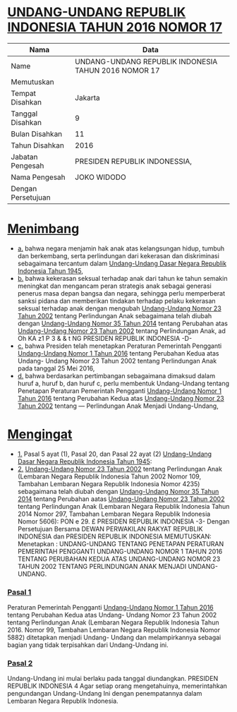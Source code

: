 # [UNDANG-UNDANG REPUBLIK INDONESIA TAHUN 2016 NOMOR 17](http://example.org/legal/document/uu/2016/17)

| Nama | Data |
| ------ | ----- |
|Name|UNDANG-UNDANG REPUBLIK INDONESIA TAHUN 2016 NOMOR 17|
|Memutuskan||
|Tempat Disahkan|Jakarta|
|Tanggal Disahkan|9|
|Bulan Disahkan|11|
|Tahun Disahkan|2016|
|Jabatan Pengesah|PRESIDEN REPUBLIK INDONESSIA,|
|Nama Pengesah|JOKO WIDODO|
|Dengan Persetujuan||
# [Menimbang](http://example.org/legal/document/uu/2016/17/menimbang)

* [a.](http://example.org/legal/document/uu/2016/17/menimbang/point/a) bahwa negara menjamin hak anak atas kelangsungan hidup, tumbuh dan berkembang, serta perlindungan dari kekerasan dan diskriminasi sebagaimana tercantum dalam [Undang-Undang Dasar Negara Republik Indonesia Tahun 1945](http://example.org/legal/document/uu),
* [b.](http://example.org/legal/document/uu/2016/17/menimbang/point/b) bahwa kekerasan seksual terhadap anak dari tahun ke tahun semakin meningkat dan mengancam peran strategis anak sebagai generasi penerus masa depan bangsa dan negara, sehingga perlu memperberat sanksi pidana dan memberikan tindakan terhadap pelaku kekerasan seksual terhadap anak dengan mengubah [Undang-Undang Nomor 23 Tahun 2002](http://example.org/legal/document/uu/2002/23) tentang Perlindungan Anak sebagaimana telah diubah dengan [Undang-Undang Nomor 35 Tahun 2014](http://example.org/legal/document/uu/2014/35) tentang Perubahan atas [Undang-Undang Nomor 23 Tahun 2002](http://example.org/legal/document/uu/2002/23) tentang Perlindungan Anak, ad Oh KA z1 P 3 & & t NG PRESIDEN REPUBLIK INDONESIA -D-
* [c.](http://example.org/legal/document/uu/2016/17/menimbang/point/c) bahwa Presiden telah menetapkan Peraturan Pemerintah Pengganti [Undang-Undang Nomor 1 Tahun 2016](http://example.org/legal/document/uu/2016/1) tentang Perubahan Kedua atas Undang- Undang Nomor 23 Tahun 2002 tentang Perlindungan Anak pada tanggal 25 Mei 2016,
* [d.](http://example.org/legal/document/uu/2016/17/menimbang/point/d) bahwa berdasarkan pertimbangan sebagaimana dimaksud dalam huruf a, huruf b, dan huruf c, perlu membentuk Undang-Undang tentang Penetapan Peraturan Pemerintah Pengganti [Undang-Undang Nomor 1 Tahun 2016](http://example.org/legal/document/uu/2016/1) tentang Perubahan Kedua atas [Undang-Undang Nomor 23 Tahun 2002](http://example.org/legal/document/uu/2002/23) tentang — Perlindungan Anak Menjadi Undang-Undang,
# [Mengingat](http://example.org/legal/document/uu/2016/17/mengingat)

* [1.](http://example.org/legal/document/uu/2016/17/mengingat/point/0001) Pasal 5 ayat (1), Pasal 20, dan Pasal 22 ayat (2) [Undang-Undang Dasar Negara Republik Indonesia Tahun 1945](http://example.org/legal/document/uu):
* [2.](http://example.org/legal/document/uu/2016/17/mengingat/point/0002) [Undang-Undang Nomor 23 Tahun 2002](http://example.org/legal/document/uu/2002/23) tentang Perlindungan Anak (Lembaran Negara Republik Indonesia Tahun 2002 Nomor 109, Tambahan Lembaran Negara Republik Indonesia Nomor 4235) sebagaimana telah diubah dengan [Undang-Undang Nomor 35 Tahun 2014](http://example.org/legal/document/uu/2014/35) tentang Perubahan aatas [Undang-Undang Nomor 23 Tahun 2002](http://example.org/legal/document/uu/2002/23) tentang Perlindungan Anak (Lembaran Negara Republik Indonesia Tahun 2014 Nomor 297, Tambahan Lembaran Negara Republik Indonesia Nomor 5606): PON e 29. £ PRESIDEN REPUBLIK INDONESIA -3- Dengan Persetujuan Bersama DEWAN PERWAKILAN RAKYAT REPUBLIK INDONESIA dan PRESIDEN REPUBLIK INDONESIA MEMUTUSKAN: Menetapkan : UNDANG-UNDANG TENTANG PENETAPAN PERATURAN PEMERINTAH PENGGANTI UNDANG-UNDANG NOMOR 1 TAHUN 2016 TENTANG PERUBAHAN KEDUA ATAS UNDANG-UNDANG NOMOR 23 TAHUN 2002 TENTANG PERLINDUNGAN ANAK MENJADI UNDANG-UNDANG.

### [Pasal 1](http://example.org/legal/document/uu/2016/17/pasal/0001)
Peraturan Pemerintah Pengganti [Undang-Undang Nomor 1 Tahun 2016](http://example.org/legal/document/uu/2016/1) tentang Perubahan Kedua atas Undang- Undang Nomor 23 Tahun 2002 tentang Perlindungan Anak (Lembaran Negara Republik Indonesia Tahun 2016. Nomor 99, Tambahan Lembaran Negara Republik Indonesia Nomor 5882) ditetapkan menjadi Undang- Undang dan melampirkannya sebagai bagian yang tidak terpisahkan dari Undang-Undang ini.


### [Pasal 2](http://example.org/legal/document/uu/2016/17/pasal/0002)
Undang-Undang ini mulai berlaku pada tanggal diundangkan. PRESIDEN REPUBLIK INDONESIA 4 Agar setiap orang mengetahuinya, memerintahkan pengundangan Undang-Undang Ini dengan penempatannya dalam Lembaran Negara Republik Indonesia.
